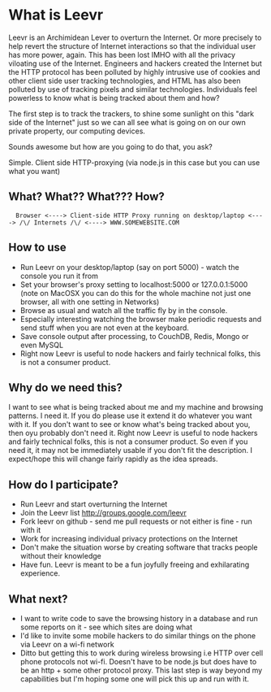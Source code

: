 # What is Leevr

Leevr is an Archimidean Lever to overturn the Internet.  Or more precisely to help revert the structure of Internet interactions so that the individual user has more power, again.  This has been lost IMHO with all the privacy viloating use of the Internet.  Engineers and hackers created the Internet but the HTTP protocol has been polluted by highly intrusive use of cookies and other client side user tracking technologies, and HTML has also been polluted by use of tracking pixels and similar technologies.  Individuals feel powerless to know what is being tracked about them and how?

The first step is to track the trackers, to shine some sunlight on this "dark side of the Internet" just so we can all see what is going on on our own private property, our computing devices.

Sounds awesome but how are you going to do that, you ask? 

Simple. Client side HTTP-proxying (via node.js in this case but you can use what you want) 

## What? What?? What??? How?  

      Browser <----> Client-side HTTP Proxy running on desktop/laptop <----> /\/ Internets /\/ <----> WWW.SOMEWEBSITE.COM

## How to use

* Run Leevr on your desktop/laptop (say on port 5000) - watch the console you run it from 
* Set your browser's proxy setting to localhost:5000 or 127.0.0.1:5000 (note on MacOSX you can do this for the whole machine not just one browser, all with one setting in Networks)
* Browse as usual and watch all the traffic fly by in the console.
* Especially interesting watching the browser make periodic requests and send stuff when you are not even at the keyboard.
* Save console output after processing, to CouchDB, Redis, Mongo or even MySQL
* Right now Leevr is useful to node hackers and fairly technical folks, this is not a consumer product.

## Why do we need this?

I want to see what is being tracked about me and my machine and browsing patterns.  I need it.  If you do please use it extend it do whatever you want with it. If you don't want to see or know what's being tracked about you, then oyu probably don't need it.
Right now Leevr is useful to node hackers and fairly technical folks, this is not a consumer product.  So even if you need it, it may not be immediately usable if you don't fit the description.  I expect/hope this will change fairly rapidly as the idea spreads.

## How do I participate?

* Run Leevr and start overturning the Internet
* Join the Leevr list http://groups.google.com/leevr
* Fork leevr on github - send me pull requests or not either is fine - run with it
* Work for increasing individual privacy protections on the Internet
* Don't make the situation worse by creating software that tracks people without their knowledge 
* Have fun.  Leevr is meant to be a fun joyfully freeing and exhilarating experience.

## What next?

* I want to write code to save the browsing history in a database and run some reports on it - see which sites are doing what
* I'd like to invite some mobile hackers to do similar things on the phone via Leevr on a wi-fi network
* Ditto but getting this to work during wireless browsing i.e HTTP over cell phone protocols not wi-fi. Doesn't have to be node.js but does have to be an http + some other protocol proxy. This last step is way beyond my capabilities but I'm hoping some one will pick this up and run with it.

